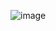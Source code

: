 ![image](https://github.com/anjiladhikari/React-Journey/assets/21165474/e763ddbf-ee9e-4c13-b30f-d9ccacc26830)

